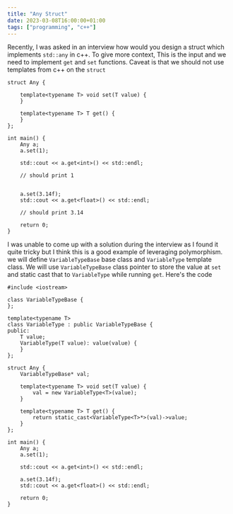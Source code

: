 ```yaml
---
title: "Any Struct"
date: 2023-03-08T16:00:00+01:00
tags: ["programming", "c++"]
---
```


Recently, I was asked in an interview how would you design a struct which implements `std::any` in c++. To give more context, This is the input and we need to implement `get` and `set` functions. Caveat is that we should not use templates from c++ on the `struct`

```
struct Any {

    template<typename T> void set(T value) {
    }

    template<typename T> T get() {
    }
};

int main() {
    Any a;
    a.set(1);

    std::cout << a.get<int>() << std::endl;
    
    // should print 1


    a.set(3.14f);
    std::cout << a.get<float>() << std::endl;

    // should print 3.14

    return 0;
}
```

I was unable to come up with a solution during the interview as I found it quite tricky but I think this is a good example of leveraging polymorphism. we will define `VariableTypeBase` base class and `VariableType` template class. We will use `VariableTypeBase` class pointer to store the value at `set` and static cast that to `VariableType` while running `get`. Here's the code

```
#include <iostream>

class VariableTypeBase {
};

template<typename T>
class VariableType : public VariableTypeBase {
public:
    T value;
    VariableType(T value): value(value) {
    }
};

struct Any {
    VariableTypeBase* val;

    template<typename T> void set(T value) {
        val = new VariableType<T>(value);
    }

    template<typename T> T get() {
        return static_cast<VariableType<T>*>(val)->value;
    }
};

int main() {
    Any a;
    a.set(1);

    std::cout << a.get<int>() << std::endl;

    a.set(3.14f);
    std::cout << a.get<float>() << std::endl;

    return 0;
}
```